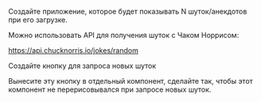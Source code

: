 Создайте приложение, которое будет показывать N шуток/анекдотов при его загрузке.


Можно использовать API для получения шуток с Чаком Норрисом:


https://api.chucknorris.io/jokes/random

Создайте кнопку для запроса новых шуток

Вынесите эту кнопку в отдельный компонент, сделайте так, чтобы этот компонент не перерисовывался при запросе новых шуток.